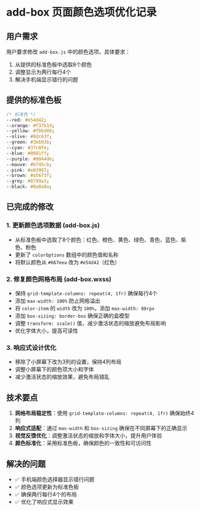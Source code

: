 # add-box 页面颜色选项优化记录

## 用户需求
用户要求修改 `add-box.js` 中的颜色选项，具体要求：
1. 从提供的标准色板中选取8个颜色
2. 调整显示为两行每行4个
3. 解决手机端显示错行的问题

## 提供的标准色板
```css
/* 标准色 */
--red: #e54d42;
--orange: #f37b1d;
--yellow: #fbbd08;
--olive: #8dc63f;
--green: #3eb93b;
--cyan: #37c0fe;
--blue: #0081ff;
--purple: #8044de;
--mauve: #b745cb;
--pink: #e03997;
--brown: #a5673f;
--grey: #8799a3;
--black: #0a0a0a;
```

## 已完成的修改

### 1. 更新颜色选项数据 (add-box.js)
- 从标准色板中选取了8个颜色：红色、橙色、黄色、绿色、青色、蓝色、紫色、粉色
- 更新了 `colorOptions` 数组中的颜色值和名称
- 将默认颜色从 `#667eea` 改为 `#e54d42`（红色）

### 2. 修复颜色网格布局 (add-box.wxss)
- 保持 `grid-template-columns: repeat(4, 1fr)` 确保每行4个
- 添加 `max-width: 100%` 防止网格溢出
- 将 `color-item` 的 `width` 改为 `100%`，添加 `max-width: 80rpx`
- 添加 `box-sizing: border-box` 确保正确的盒模型
- 调整 `transform: scale()` 值，减少激活状态的缩放避免布局影响
- 优化字体大小，提高可读性

### 3. 响应式设计优化
- 移除了小屏幕下改为3列的设置，保持4列布局
- 调整小屏幕下的颜色项大小和字体
- 减少激活状态的缩放效果，避免布局错乱

## 技术要点
1. **网格布局稳定性**：使用 `grid-template-columns: repeat(4, 1fr)` 确保始终4列
2. **响应式适配**：通过 `max-width` 和 `box-sizing` 确保在不同屏幕下的正确显示
3. **视觉反馈优化**：调整激活状态的缩放和字体大小，提升用户体验
4. **颜色标准化**：采用标准色板，确保颜色的一致性和可访问性

## 解决的问题
- ✅ 手机端颜色选择器显示错行问题
- ✅ 颜色选项更新为标准色板
- ✅ 确保两行每行4个的布局
- ✅ 优化了响应式显示效果
